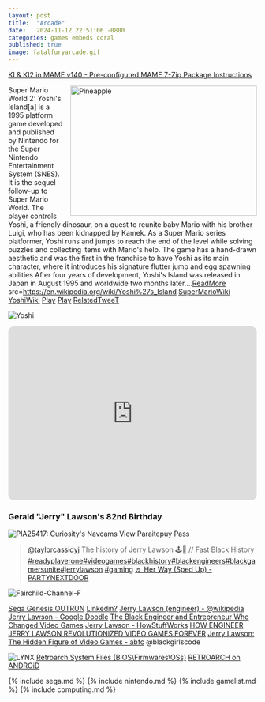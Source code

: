 ```yaml
---
layout: post
title:  "Arcade"
date:   2024-11-12 22:51:06 -0800
categories: games embeds coral
published: true
image: fatalfuryarcade.gif
---
```



[KI & KI2 in MAME v140 - Pre-configured MAME 7-Zip Package Instructions](https://www.thekillerinstinctproject.com/kiproject/kimame.html)


<a href="https://upload.wikimedia.org/wikipedia/en/9/9a/Yoshi%27s_Island_%28Super_Mario_World_2%29_box_art.jpg"> <img src="https://upload.wikimedia.org/wikipedia/en/9/9a/Yoshi%27s_Island_%28Super_Mario_World_2%29_box_art.jpg" style="width:378px;height:263px;margin-left:15px;" align="right" alt="Pineapple" /> </a>

Super Mario World 2: Yoshi's Island[a] is a 1995 platform game developed and published by Nintendo for the Super Nintendo Entertainment System (SNES). It is the sequel follow-up to Super Mario World. The player controls Yoshi, a friendly dinosaur, on a quest to reunite baby Mario with his brother Luigi, who has been kidnapped by Kamek. As a Super Mario series platformer, Yoshi runs and jumps to reach the end of the level while solving puzzles and collecting items with Mario's help. The game has a hand-drawn aesthetic and was the first in the franchise to have Yoshi as its main character, where it introduces his signature flutter jump and egg spawning abilities
After four years of development, Yoshi's Island was released in Japan in August 1995 and worldwide two months later....[ReadMore](https://en.wikipedia.org/wiki/Yoshi%27s_Island) src=https://en.wikipedia.org/wiki/Yoshi%27s_Island [SuperMarioWiki](https://www.mariowiki.com/Super_Mario_World_2:_Yoshi%27s_Island) [YoshiWiki](https://yoshi.fandom.com/wiki/Super_Mario_World_2:_Yoshi%27s_Island) [Play](https://www.smbgames.be/mario-world-2-yoshis-island.php) [Play](https://www.retrogames.onl/2017/03/super-mario-world-2-snes.html) [RelatedTweeT](https://x.com/BubbleGumPop626/status/1748095078193934781)

![Yoshi](https://pbs.twimg.com/media/GEJ6_QKacAA-nlR?format=jpg&name=large)

<iframe style="border-radius:12px" src="https://open.spotify.com/embed/track/1EzniRQ6UM9Y5xGrmfqCgy?utm_source=generator" width="100%" height="352" frameBorder="0" allowfullscreen="" allow="autoplay; clipboard-write; encrypted-media; fullscreen; picture-in-picture" loading="lazy"></iframe>


### Gerald "Jerry" Lawson's 82nd Birthday


<picture itemprop="image" itemscope itemtype="https://schema.org/CreativeWork">
  <source srcset="https://www.google.com/logos/doodles/2022/jerry-lawsons-82nd-birthday-6753651837109552-2xa.gif" media="(orientation: landscape)" />
  <IMG alt="PIA25417: Curiosity's Navcams View Paraitepuy Pass" src="https://www.google.com/logos/doodles/2022/jerry-lawsons-82nd-birthday-6753651837109552-2xa.gif" />
</picture>



<blockquote class="tiktok-embed" cite="https://www.tiktok.com/@taylorcassidyj/video/7197459457813597486" data-video-id="7197459457813597486" style="max-width: 605px;min-width: 325px;" > <section> <a target="_blank" title="@taylorcassidyj" href="https://www.tiktok.com/@taylorcassidyj?refer=embed">@taylorcassidyj</a> The history of Jerry Lawson 🕹️👾 &#47;&#47; Fast Black History <a title="readyplayerone" target="_blank" href="https://www.tiktok.com/tag/readyplayerone?refer=embed">#readyplayerone</a><a title="videogames" target="_blank" href="https://www.tiktok.com/tag/videogames?refer=embed">#videogames</a><a title="blackhistory" target="_blank" href="https://www.tiktok.com/tag/blackhistory?refer=embed">#blackhistory</a><a title="blackengineers" target="_blank" href="https://www.tiktok.com/tag/blackengineers?refer=embed">#blackengineers</a><a title="blackgamersunite" target="_blank" href="https://www.tiktok.com/tag/blackgamersunite?refer=embed">#blackgamersunite</a><a title="jerrylawson" target="_blank" href="https://www.tiktok.com/tag/jerrylawson?refer=embed">#jerrylawson</a> <a title="gaming" target="_blank" href="https://www.tiktok.com/tag/gaming?refer=embed">#gaming</a> <a target="_blank" title="♬ Her Way (Sped Up) - PARTYNEXTDOOR" href="https://www.tiktok.com/music/Her-Way-Sped-Up-7123654694953585454?refer=embed">♬ Her Way (Sped Up) - PARTYNEXTDOOR</a> </section> </blockquote> <script async src="https://www.tiktok.com/embed.js"></script>


<picture itemprop="image" itemscope itemtype="https://schema.org/gamePlatform">
  <source srcset="https://upload.wikimedia.org/wikipedia/commons/thumb/3/34/Fairchild-Channel-F.png/1280px-Fairchild-Channel-F.png" media="(orientation: landscape)" />
  <IMG alt="Fairchild-Channel-F" src="https://upload.wikimedia.org/wikipedia/commons/thumb/3/34/Fairchild-Channel-F.png/1280px-Fairchild-Channel-F.png" />
</picture>

[Sega Genesis OUTRUN](https://x.com/thakasartu/status/1848418360884924630)
[Linkedin?](https://ca.linkedin.com/in/jason-lawson-552829104) [Jerry Lawson (engineer) - @wikipedia](https://en.wikipedia.org/wiki/Jerry_Lawson_(engineer))
[Jerry Lawson - Google Doodle](https://en.wikipedia.org/wiki/Jerry_Lawson_(engineer)) [The Black Engineer and Entrepreneur Who Changed Video Games](https://artsandculture.google.com/story/jerry-lawson-the-black-engineer-and-entrepreneur-who-changed-video-games-the-strong/sAXRgC0NUykHLA?hl=en) [Jerry Lawson - HowStuffWorks](https://science.howstuffworks.com/innovation/big-thinkers/jerry-lawson.htm) [HOW ENGINEER JERRY LAWSON REVOLUTIONIZED VIDEO GAMES FOREVER](https://www.thevideogamelibrary.org/book/jerry-changed-the-game-how-engineer-jerry-lawson-revolutionized-video-games-forever) [Jerry Lawson: The Hidden Figure of Video Games - abfc](https://www.abfc.co/jerry-lawson-the-hidden-figure-of-video-games/) @blackgirlscode

![LYNX](https://ia800203.us.archive.org/27/items/lynx_20240322/lynx.png)
[Retroarch System Files (BIOS\Firmwares\OSs)](https://archive.org/details/RetroarchSystemFiles) [RETROARCH on ANDROiD](https://x.com/RicoThaka/status/1709685779004596677)

{% include sega.md %}
{% include nintendo.md %}
{% include gamelist.md %}
{% include computing.md %}